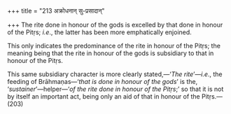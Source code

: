 +++
title = "213 अक्रोधनान् सु-प्रसादान्"

+++
The rite done in honour of the gods is excelled by that done in honour
of the Pitṛs; *i.e*., the latter has been more emphatically enjoined.

This only indicates the predominance of the rite in honour of the Pitṛs;
the meaning being that the rite in honour of the gods is subsidiary to
that in honour of the Pitṛs.

This same subsidiary character is more clearly stated,—‘*The
rite*’—*i.e*., the feeding of Brāhmaṇas—‘*that is done in honour of the
gods*’ is the, ‘*sustainer*’—helper—‘*of the rite done in honour of the
Pitṛs*;’ so that it is not by itself an important act, being only an aid
of that in honour of the Pitṛs.—(203)


